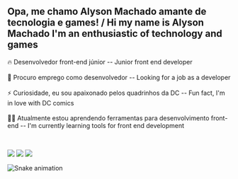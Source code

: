 ## Opa, me chamo Alyson Machado amante de tecnologia e games! / Hi my name is Alyson Machado I'm an enthusiastic of technology and games

🔥 Desenvolvedor front-end júnior -- Junior front end developer<br><br>🔭  Procuro emprego como desenvolvedor -- Looking for a job as a developer<br><br>⚡ Curiosidade, eu sou apaixonado pelos quadrinhos da DC -- Fun fact, I'm in love with DC comics<br><br>👨‍💻 
Atualmente estou aprendendo ferramentas para desenvolvimento front-end -- I'm currently learning tools for front end development<br><br>

<!-- <div align="center">
  <a href="https://github.com/Oalysu">
  
 <img height="180em" src="https://github-readme-stats.vercel.app/api?username=oalysu&show_icons=true&theme=tokyonight&include_all_commits=true&count_private=true"/>
  <img height="180em" src="https://github-readme-stats.vercel.app/api/top-langs/?username=oalysu&layout=compact&langs_count=7&theme=tokyonight"/>
 </div>

<div style="display: inline_block"><br>
  <img align="center" alt="alysu-HTML" height="30" width="40" src="https://raw.githubusercontent.com/devicons/devicon/master/icons/html5/html5-original.svg">
  <img align="center" alt="alysu-CSS" height="30" width="40" src="https://raw.githubusercontent.com/devicons/devicon/master/icons/css3/css3-original.svg">
  <img align="center" alt="alysu-Js" height="30" width="40" src="https://raw.githubusercontent.com/devicons/devicon/master/icons/javascript/javascript-plain.svg">
  <img align="center" alt="alysu-Python" height="30" width="40" src="https://raw.githubusercontent.com/devicons/devicon/master/icons/python/python-original.svg">
  
</div> -->

##

 
<div> 
  <a href="https://www.instagram.com/https.alysu/" target="_blank"><img src="https://img.shields.io/badge/-Instagram-%23E4405F?style=for-the-badge&logo=instagram&logoColor=white" target="_blank"></a>
 	<a href="https://www.twitch.tv/alysuuu" target="_blank"><img src="https://img.shields.io/badge/Twitch-9146FF?style=for-the-badge&logo=twitch&logoColor=white"></a>
  <a href="https://www.linkedin.com/in/alyson-machado" target="_blank"><img src="https://img.shields.io/badge/LinkedIn-0077B5?style=for-the-badge&logo=linkedin&logoColor=white" target="_blank"></a> 
 
</div>

  ![Snake animation](https://github.com/Oalysu/Oalysu/blob/output/github-contribution-grid-snake.svg)
